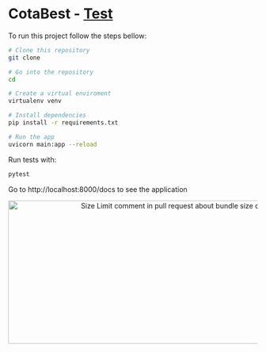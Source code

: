 # CotaBest - [Test][cult]

To run this project follow the steps bellow:

```bash
# Clone this repository
git clone

# Go into the repository
cd

# Create a virtual enviroment
virtualenv venv

# Install dependencies
pip install -r requirements.txt

# Run the app
uvicorn main:app --reload
```

Run tests with:

```bash
pytest
```

Go to http://localhost:8000/docs to see the application

<p align="center">
<img src="https://i.ibb.co/dQ1fjtG/imagem-2022-11-29-121443978.png"
  alt="Size Limit comment in pull request about bundle size changes"
  width="686" height="289">
</p>

[cult]: http://cultofmartians.com/tasks/size-limit-config.html
